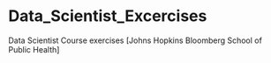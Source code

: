 # Data_Scientist_Excercises
Data Scientist Course exercises [Johns Hopkins Bloomberg  School of Public Health]  
